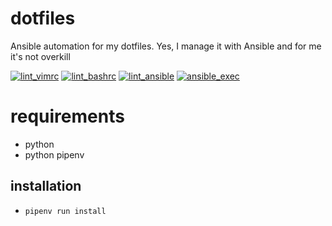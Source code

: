 # dotfiles

Ansible automation for my dotfiles.
Yes, I manage it with Ansible and for me it's not overkill

[![lint_vimrc](https://github.com/tenhishadow/dotfiles/workflows/lint_vimrc/badge.svg)](https://github.com/tenhishadow/dotfiles/actions?query=workflow%3Alint_vimrc)
[![lint_bashrc](https://github.com/tenhishadow/dotfiles/workflows/lint_bashrc/badge.svg)](https://github.com/tenhishadow/dotfiles/actions?query=workflow%3Alint_bashrc)
[![lint_ansible](https://github.com/tenhishadow/dotfiles/workflows/lint_ansible/badge.svg)](https://github.com/tenhishadow/dotfiles/actions?query=workflow%3Alint_ansible)
[![ansible_exec](https://github.com/tenhishadow/dotfiles/workflows/ansible_exec/badge.svg)](https://github.com/tenhishadow/dotfiles/actions?query=workflow%3Aansible_exec)

# requirements
* python
* python pipenv

## installation

* ```pipenv run install```

